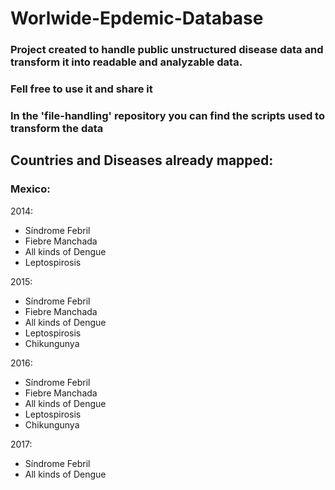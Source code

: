 # Worlwide-Epdemic-Database

### Project created to handle public unstructured disease data and transform it into readable and analyzable data.

### Fell free to use it and share it

### In the 'file-handling' repository you can find the scripts used to transform the data

## Countries and Diseases already mapped:

### Mexico:

2014:
  - Síndrome Febril
  - Fiebre Manchada
  - All kinds of Dengue
  - Leptospirosis

2015:
  - Síndrome Febril
  - Fiebre Manchada
  - All kinds of Dengue
  - Leptospirosis
  - Chikungunya

2016:
  - Síndrome Febril
  - Fiebre Manchada
  - All kinds of Dengue
  - Leptospirosis
  - Chikungunya

2017:
  - Síndrome Febril
  - All kinds of Dengue





<!--

**Here are some ideas to get you started:**

🙋‍♀️ A short introduction - what is your organization all about?
🌈 Contribution guidelines - how can the community get involved?
👩‍💻 Useful resources - where can the community find your docs? Is there anything else the community should know?
🍿 Fun facts - what does your team eat for breakfast?
🧙 Remember, you can do mighty things with the power of [Markdown](https://docs.github.com/github/writing-on-github/getting-started-with-writing-and-formatting-on-github/basic-writing-and-formatting-syntax)
-->
